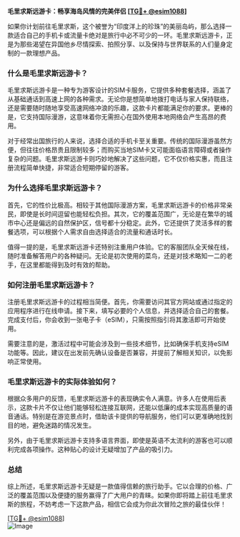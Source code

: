 **毛里求斯远游卡：畅享海岛风情的完美伴侣 [[TG💪+ @esim1088](https://t.me/s/esim1088)]**

如果你计划前往毛里求斯，这个被誉为“印度洋上的珍珠”的美丽岛屿，那么选择一款适合自己的手机卡或流量卡绝对是旅行中必不可少的一环。毛里求斯远游卡，正是为那些渴望在异国他乡尽情探索、拍照分享、以及保持与世界联系的人们量身定制的一款理想产品。

### **什么是毛里求斯远游卡？**

毛里求斯远游卡是一种专为游客设计的SIM卡服务，它提供多种套餐选择，涵盖了从基础通话到高速上网的各种需求。无论你是想简单地拨打电话与家人保持联络，还是需要随时随地享受高速网络冲浪的乐趣，这款卡片都能满足你的要求。更棒的是，它支持国际漫游，这意味着你无需担心在国外使用本地网络会产生高昂的费用。

对于经常出国旅行的人来说，选择合适的手机卡至关重要。传统的国际漫游虽然方便，但往往价格昂贵且限制较多；而购买当地SIM卡又可能面临语言障碍或者操作复杂的问题。毛里求斯远游卡则巧妙地解决了这些问题，它不仅价格实惠，而且注册流程简单快捷，非常适合短期停留的游客。

### **为什么选择毛里求斯远游卡？**

首先，它的性价比极高。相较于其他国际漫游方案，毛里求斯远游卡的价格非常亲民，即使是长时间逗留也能轻松负担。其次，它的覆盖范围广，无论是在繁华的城市中心还是偏远的自然保护区，信号都十分稳定。此外，它还提供了灵活多样的套餐选项，可以根据个人需求自由选择适合的流量和通话时长。

值得一提的是，毛里求斯远游卡还特别注重用户体验。它的客服团队全天候在线，随时准备解答用户的各种疑问。无论是初次使用的菜鸟，还是对技术略知一二的老手，在这里都能得到及时有效的帮助。

### **如何注册毛里求斯远游卡？**

注册毛里求斯远游卡的过程相当简便。首先，你需要访问其官方网站或通过指定的应用程序进行在线申请。接下来，填写必要的个人信息，并选择适合自己的套餐。完成支付后，你会收到一张电子卡（eSIM），只需按照指引将其激活即可开始使用。

需要注意的是，激活过程中可能会涉及到一些技术细节，比如确保手机支持eSIM功能等。因此，建议在出发前先确认设备是否兼容，并提前了解相关知识，以免影响正常使用。

### **毛里求斯远游卡的实际体验如何？**

根据众多用户的反馈，毛里求斯远游卡的表现确实令人满意。许多人在使用后表示，这款卡片不仅让他们能够轻松连接互联网，还能以低廉的成本实现高质量的语音通话。特别是在游览景点时，借助该卡提供的导航服务，他们可以更准确地找到目的地，避免迷路的情况发生。

另外，由于毛里求斯远游卡支持多语言界面，即使是英语不太流利的游客也可以顺利完成各项操作。这种贴心的设计无疑增加了产品的吸引力。

### **总结**

综上所述，毛里求斯远游卡无疑是一款值得信赖的旅行助手。它以合理的价格、广泛的覆盖范围以及便捷的服务赢得了广大用户的青睐。如果你即将踏上前往毛里求斯的旅程，不妨考虑一下这款产品，相信它会成为你此次冒险之旅的最佳伙伴！

[[TG💪+ @esim1088](https://t.me/s/esim1088)]  
![Image](https://i.postimg.cc/4NQfJmqS/Snipaste-2025-05-13-00-14-12.png)